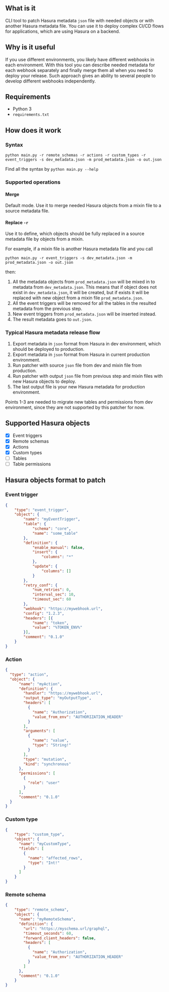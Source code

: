 ## What is it

CLI tool to patch Hasura metadata `json` file with needed objects or with another Hasura metadata file. You can use it to deploy complex CI/CD flows for applications, which are using Hasura on a backend.

## Why is it useful

If you use different environments, you likely have different webhooks in each environment. With this tool you can describe needed metadata for each webhook separately and finally merge them all when you need to deploy your release. Such approach gives an ability to several people to develop different webhooks independently.

## Requirements

- Python 3
- `requirements.txt`

## How does it work

### Syntax 

```shell
python main.py -r remote_schemas -r actions -r custom_types -r event_triggers -s dev_metadata.json -m prod_metadata.json -o out.json
```
Find all the syntax by `python main.py --help`

### Supported operations

#### Merge
Default mode. Use it to merge needed Hasura objects from a mixin file to a source metadata file.

#### Replace `-r`

Use it to define, which objects should be fully replaced in a source metadata file by objects from a mixin. 

For example, if a mixin file is another Hasura metadata file and you call

```shell
python main.py -r event_triggers -s dev_metadata.json -m prod_metadata.json -o out.json
```

then:
1. All the metadata objects from `prod_metadata.json` will be mixed in to metadata from `dev_metadata.json`. This means that if object does not exist in `dev_metadata.json`, it will be created, but if exists it will be replaced with new object from a mixin file `prod_metadata.json`.
2. All the event triggers will be removed for all the tables in the resulted metadata from the previous step.
3. New event triggers from `prod_metadata.json` will be inserted instead.
4. The result metadata goes to `out.json`.

### Typical Hasura metadata release flow

1. Export metadata in `json` format from Hasura in dev environment, which should be deployed to production.
2. Export metadata in `json` format from Hasura in current production environment.
3. Run patcher with source `json` file from dev and mixin file from production.
4. Run patcher with output `json` file from previous step and mixin files with new Hasura objects to deploy.
5. The last output file is your new Hasura metadata for production environment. 

Points 1-3 are needed to migrate new tables and permissions from dev environment, since they are not supported by this patcher for now.

## Supported Hasura objects

* [x] Event triggers
* [x] Remote schemas
* [x] Actions
* [x] Custom types
* [ ] Tables
* [ ] Table permissions

## Hasura objects format to patch

### Event trigger

```json
{
    "type": "event_trigger",
    "object": {
        "name": "myEventTrigger",
        "table": {
            "schema": "core",
            "name": "some_table"
        },
        "definition": {
            "enable_manual": false,
            "insert": {
                "columns": "*"
            },
            "update": {
                "columns": []
            }
        },
        "retry_conf": {
            "num_retries": 0,
            "interval_sec": 10,
            "timeout_sec": 60
        },
        "webhook": "https://mywebhook.url",
        "config": "1.2.3",
        "headers": [{
            "name": "token",
            "value": "%TOKEN_ENV%"
        }],
        "comment": "0.1.0"
    }
}
```

### Action

```json
{
  "type": "action",
  "object": {
      "name": "myAction",
      "definition": {
        "handler": "https://mywebhook.url",
        "output_type": "myOutputType",
        "headers": [
          {
            "name": "Authorization",
            "value_from_env": "AUTHORIZATION_HEADER"
          }
        ],
        "arguments": [
          {
            "name": "value",
            "type": "String!"
          }
        ],
        "type": "mutation",
        "kind": "synchronous"
      },
      "permissions": [
        {
          "role": "user"
        }
      ],
      "comment": "0.1.0"
  }
}
```

### Custom type

```json
{
    "type": "custom_type",
    "object": {
      "name": "myCustomType",
      "fields": [
        {
          "name": "affected_rows",
          "type": "Int!"
        }
      ]
    }
}
```

### Remote schema

```json
{
    "type": "remote_schema",
    "object": {
      "name": "myRemoteSchema",
      "definition": {
        "url": "https://myschema.url/graphql",
        "timeout_seconds": 60,
        "forward_client_headers": false,
        "headers": [
          {
            "name": "Authorization",
            "value_from_env": "AUTHORIZATION_HEADER"
          }
        ]
      },
      "comment": "0.1.0"
    }
}
```
